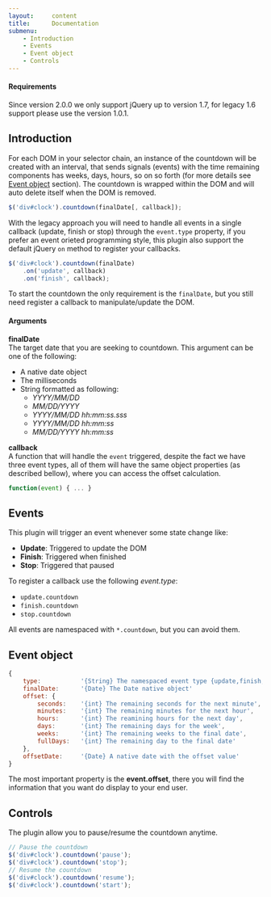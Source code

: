 ```yaml
---
layout:     content
title:      Documentation
submenu:
    - Introduction
    - Events
    - Event object
    - Controls
---
```


#### Requirements ####

Since version 2.0.0 we only support jQuery up to version 1.7, for legacy 1.6 support please use the version 1.0.1.

<a class="anchor" id="introduction"></a>

Introduction
--------------

For each DOM in your selector chain, an instance of the countdown will be created with an interval, that sends  signals (events) with the time remaining components has weeks, days, hours, so on so forth (for more details see [Event object](#event-object) section). The countdown is wrapped within the DOM and will auto delete itself when the DOM is removed.

```javascript
$('div#clock').countdown(finalDate[, callback]);
```

With the legacy approach you will need to handle all events in a single callback (update, finish or stop) through the `event.type` property, if you prefer an event orieted programming style, this plugin also support the default jQuery `on` method to register your callbacks.

```javascript
$('div#clock').countdown(finalDate)
    .on('update', callback)
    .on('finish', callback);
```

To start the countdown the only requirement is the `finalDate`, but you still need register a callback to manipulate/update the DOM.

#### Arguments

**finalDate**  
The target date that you are seeking to countdown. This argument can be one of the following:  

*   A native date object
*   The milliseconds
*   String formatted as following:
    -   *YYYY/MM/DD*
    -   *MM/DD/YYYY*
    -   *YYYY/MM/DD hh:mm:ss.sss*
    -   *YYYY/MM/DD hh:mm:ss*
    -   *MM/DD/YYYY hh:mm:ss*

**callback**  
A function that will handle the `event` triggered, despite the fact we have three event types, all of them will have the same object properties (as described bellow), where you can access the offset calculation.

```javascript
function(event) { ... }
```

<a class="anchor" id="events"></a>

Events
------
  
This plugin will trigger an event whenever some state change like:

-   **Update**: Triggered to update the DOM
-   **Finish**: Triggered when finished
-   **Stop**:   Triggered that paused

To register a callback use the following *event.type*:

-   `update.countdown`
-   `finish.countdown`
-   `stop.countdown`

All events are namespaced with `*.countdown`, but you can avoid them.

<a class="anchor" id="event-object"></a>

Event object
------------

```javascript
{
    type:           '{String} The namespaced event type {update,finish,stop}.countdown',
    finalDate:      '{Date} The Date native object'
    offset: {
        seconds:    '{int} The remaining seconds for the next minute',
        minutes:    '{int} The remaining minutes for the next hour',
        hours:      '{int} The reamining hours for the next day',
        days:       '{int} The remaining days for the week',
        weeks:      '{int} The remaining weeks to the final date',
        fullDays:   '{int} The remaining day to the final date'
    },
    offsetDate:     '{Date} A native date with the offset value'
}
```

The most important property is the **event.offset**, there you will find the information that you want do display to your end user.

<a class="anchor" id="controls"></a>

Controls
--------

The plugin allow you to pause/resume the countdown anytime.

```javascript
// Pause the countdown
$('div#clock').countdown('pause');
$('div#clock').countdown('stop');
// Resume the countdown
$('div#clock').countdown('resume');
$('div#clock').countdown('start');
```